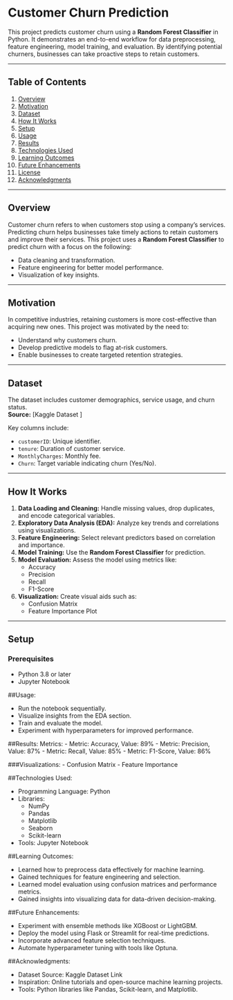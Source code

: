 # Customer Churn Prediction

This project predicts customer churn using a **Random Forest Classifier** in Python. It demonstrates an end-to-end workflow for data preprocessing, feature engineering, model training, and evaluation. By identifying potential churners, businesses can take proactive steps to retain customers.

---

## Table of Contents
1. [Overview](#overview)
2. [Motivation](#motivation)
3. [Dataset](#dataset)
4. [How It Works](#how-it-works)
5. [Setup](#setup)
6. [Usage](#usage)
7. [Results](#results)
8. [Technologies Used](#technologies-used)
9. [Learning Outcomes](#learning-outcomes)
10. [Future Enhancements](#future-enhancements)
11. [License](#license)
12. [Acknowledgments](#acknowledgments)

---

## Overview
Customer churn refers to when customers stop using a company’s services. Predicting churn helps businesses take timely actions to retain customers and improve their services. This project uses a **Random Forest Classifier** to predict churn with a focus on the following:
- Data cleaning and transformation.
- Feature engineering for better model performance.
- Visualization of key insights.

---

## Motivation
In competitive industries, retaining customers is more cost-effective than acquiring new ones. This project was motivated by the need to:
- Understand why customers churn.
- Develop predictive models to flag at-risk customers.
- Enable businesses to create targeted retention strategies.

---

## Dataset
The dataset includes customer demographics, service usage, and churn status.  
**Source:** [Kaggle Dataset ]

Key columns include:
- `customerID`: Unique identifier.
- `tenure`: Duration of customer service.
- `MonthlyCharges`: Monthly fee.
- `Churn`: Target variable indicating churn (Yes/No).

---

## How It Works
1. **Data Loading and Cleaning:** Handle missing values, drop duplicates, and encode categorical variables.
2. **Exploratory Data Analysis (EDA):** Analyze key trends and correlations using visualizations.
3. **Feature Engineering:** Select relevant predictors based on correlation and importance.
4. **Model Training:** Use the **Random Forest Classifier** for prediction.
5. **Model Evaluation:** Assess the model using metrics like:
   - Accuracy
   - Precision
   - Recall
   - F1-Score
6. **Visualization:** Create visual aids such as:
   - Confusion Matrix
   - Feature Importance Plot

---

## Setup

### Prerequisites
- Python 3.8 or later
- Jupyter Notebook


##Usage:
  - Run the notebook sequentially.
  - Visualize insights from the EDA section.
  - Train and evaluate the model.
  - Experiment with hyperparameters for improved performance.

##Results:
  Metrics:
    - Metric: Accuracy, Value: 89%
    - Metric: Precision, Value: 87%
    - Metric: Recall, Value: 85%
    - Metric: F1-Score, Value: 86%

  ###Visualizations:
    - Confusion Matrix
    - Feature Importance

##Technologies Used:
  - Programming Language: Python
  - Libraries:
      - NumPy
      - Pandas
      - Matplotlib
      - Seaborn
      - Scikit-learn
  - Tools: Jupyter Notebook

##Learning Outcomes:
  - Learned how to preprocess data effectively for machine learning.
  - Gained techniques for feature engineering and selection.
  - Learned model evaluation using confusion matrices and performance metrics.
  - Gained insights into visualizing data for data-driven decision-making.

##Future Enhancements:
  - Experiment with ensemble methods like XGBoost or LightGBM.
  - Deploy the model using Flask or Streamlit for real-time predictions.
  - Incorporate advanced feature selection techniques.
  - Automate hyperparameter tuning with tools like Optuna.


##Acknowledgments:
  - Dataset Source: Kaggle Dataset Link
  - Inspiration: Online tutorials and open-source machine learning projects.
  - Tools: Python libraries like Pandas, Scikit-learn, and Matplotlib.
